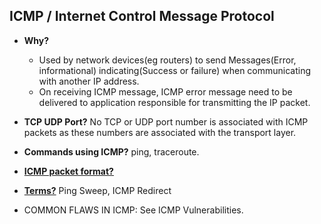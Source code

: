## ICMP / Internet Control Message Protocol
- **Why?** 
  - Used by network devices(eg routers) to send Messages(Error, informational) indicating(Success or failure) when communicating with another IP address.
  - On receiving ICMP message, ICMP error message need to be delivered to application responsible for transmitting the IP packet. 
- **TCP UDP Port?** No TCP or UDP port number is associated with ICMP packets as these numbers are associated with the transport layer.
- **Commands using ICMP?** ping, traceroute.
- **[ICMP packet format?](ICMP_Header.md)**
- **[Terms?](ICMP_Terms.md)** Ping Sweep, ICMP Redirect

- COMMON FLAWS IN ICMP: See ICMP Vulnerabilities.
